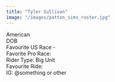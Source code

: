 ```yaml
---
title: "Tyler Sullivan"
image: "/images/patton_sims_roster.jpg"
---
```


American \
DOB \
Favourite US Race -  \
Favorite Pro Race: \
Rider Type: Big Unit \
Favourite Ride:  \
IG: @something or other
